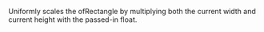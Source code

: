 Uniformly scales the ofRectangle by multiplying both the current width and current height with the passed-in float.
